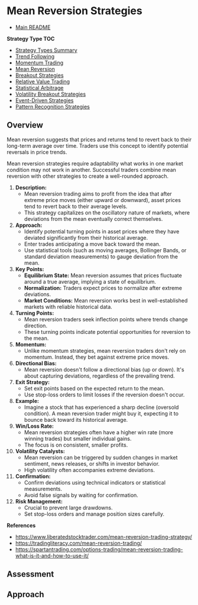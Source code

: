 # Mean Reversion Strategies

- [Main README](../README.md)

**Strategy Type TOC**

- [Strategy Types Summary](strategy_types.md)
- [Trend Following](trend_following_strategies.md)
- [Momentum Trading](momentum_strategies.md)
- [Mean Reversion](mean_reversion_strategies.md)
- [Breakout Strategies](breakout_strategies.md)
- [Relative Value Trading](relative_value_strategies.md)
- [Statistical Arbitrage](statistical_arbitrage_strategies.md)
- [Volatility Breakout Strategies](volatility_breakout_strategies.md)
- [Event-Driven Strategies](event_driven_strategies.md)
- [Pattern Recognition Strategies](pattern_recognition_strategies.md)

## Overview

Mean reversion suggests that prices and returns tend to revert back to their long-term average over time. Traders use this concept to identify potential reversals in price trends.

Mean reversion strategies require adaptability what works in one market condition may not work in another. Successful traders combine mean reversion with other strategies to create a well-rounded approach.

1. **Description:**
   - Mean reversion trading aims to profit from the idea that after extreme price moves (either upward or downward), asset prices tend to revert back to their average levels.
   - This strategy capitalizes on the oscillatory nature of markets, where deviations from the mean eventually correct themselves.
2. **Approach:**
   - Identify potential turning points in asset prices where they have deviated significantly from their historical average.
   - Enter trades anticipating a move back toward the mean.
   - Use statistical tools (such as moving averages, Bollinger Bands, or standard deviation measurements) to gauge deviation from the mean.
3. **Key Points:**
   - **Equilibrium State:** Mean reversion assumes that prices fluctuate around a true average, implying a state of equilibrium.
   - **Normalization:** Traders expect prices to normalize after extreme deviations.
   - **Market Conditions:** Mean reversion works best in well-established markets with reliable historical data.
4. **Turning Points:**
   - Mean reversion traders seek inflection points where trends change direction.
   - These turning points indicate potential opportunities for reversion to the mean.
5. **Momentum:**
   - Unlike momentum strategies, mean reversion traders don't rely on momentum. Instead, they bet against extreme price moves.
6. **Directional Bias:**
   - Mean reversion doesn't follow a directional bias (up or down). It's about capturing deviations, regardless of the prevailing trend.
7. **Exit Strategy:**
   - Set exit points based on the expected return to the mean.
   - Use stop-loss orders to limit losses if the reversion doesn't occur.
8. **Example:**
   - Imagine a stock that has experienced a sharp decline (oversold condition). A mean reversion trader might buy it, expecting it to bounce back toward its historical average.
9. **Win/Loss Rate:**
   - Mean reversion strategies often have a higher win rate (more winning trades) but smaller individual gains.
   - The focus is on consistent, smaller profits.
10. **Volatility Catalysts:**
    - Mean reversion can be triggered by sudden changes in market sentiment, news releases, or shifts in investor behavior.
    - High volatility often accompanies extreme deviations.
11. **Confirmation:**
    - Confirm deviations using technical indicators or statistical measurements.
    - Avoid false signals by waiting for confirmation.
12. **Risk Management:**
    - Crucial to prevent large drawdowns.
    - Set stop-loss orders and manage position sizes carefully.

**References**

- https://www.liberatedstocktrader.com/mean-reversion-trading-strategy/
- https://tradingliteracy.com/mean-reversion-trading/
- https://spartantrading.com/options-trading/mean-reversion-trading-what-is-it-and-how-to-use-it/

## Assessment


## Approach